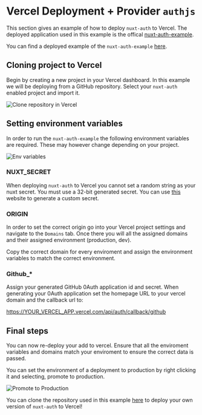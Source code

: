 # Vercel Deployment + Provider `authjs`

This section gives an example of how to deploy `nuxt-auth` to Vercel. The deployed application used in this example is the offical [nuxt-auth-example](https://github.com/sidebase/nuxt-auth-example/).

You can find a deployed example of the `nuxt-auth-example` [here](https://nuxt-auth-example.vercel.app/).

## Cloning project to Vercel

Begin by creating a new project in your Vercel dashboard. In this example we will be deploying from a GitHub repository. Select your `nuxt-auth` enabled project and import it.

![Clone repository in Vercel](/nuxt-auth/vercel/create-project.png)

## Setting environment variables

In order to run the `nuxt-auth-example` the following environment variables are required. These may however change depending on your project.

![Env variables](/nuxt-auth/vercel/env.png)

### NUXT_SECRET

 When deploying `nuxt-auth` to Vercel you cannot set a random string as your nuxt secret. You must use a 32-bit generated secret. You can use [this](https://generate-secret.vercel.app/32) website to generate a custom secret.

### ORIGIN

In order to set the correct origin go into your Vercel project settings and navigate to the `Domains` tab. Once there you will all the assigned domains and their assigned environment (production, dev).

Copy the correct domain for every enviroment and assign the environment variables to match the correct environment.

### Github_*

Assign your generated GitHub 0Auth application id and secret. When generating your 0Auth application set the homepage URL to your vercel domain and the callback url to:

https://YOUR_VERCEL_APP.vercel.com/api/auth/callback/github

## Final steps

You can now re-deploy your add to vercel. Ensure that all the enviroment variables and domains match your enviroment to ensure the correct data is passed.

You can set the environment of a deployment to production by right clicking it and selecting, promote to production.

![Promote to Production](/nuxt-auth/vercel/promote_production.png)

You can clone the repository used in this example [here](https://github.com/sidebase/nuxt-auth-example/) to deploy your own version of `nuxt-auth` to Vercel!
